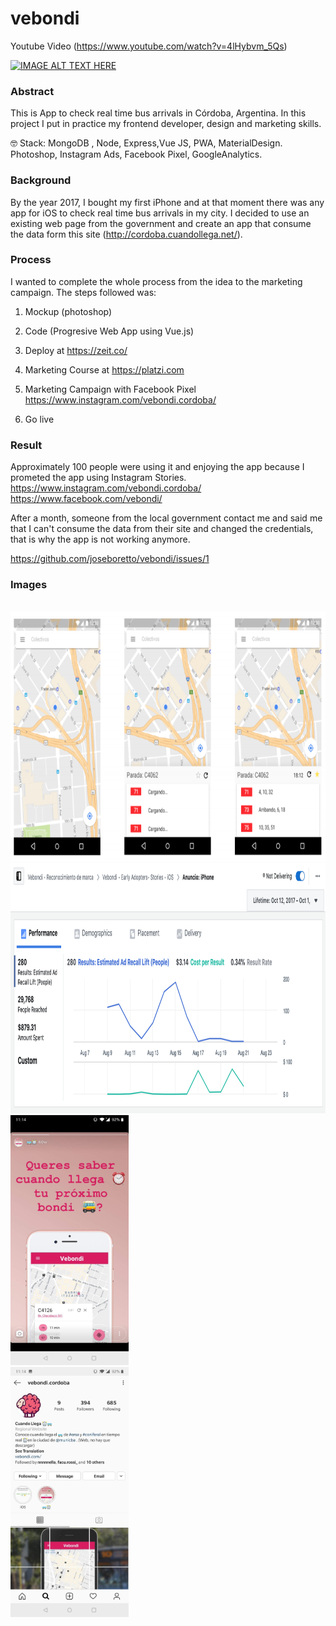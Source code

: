 # vebondi

Youtube Video (https://www.youtube.com/watch?v=4lHybvm_5Qs)

[![IMAGE ALT TEXT HERE](https://img.youtube.com/vi/4lHybvm_5Qs/0.jpg)](https://www.youtube.com/watch?v=4lHybvm_5Qs)

### Abstract
This is App to check real time bus arrivals in Córdoba, Argentina. 
In this project I put in practice my frontend developer, design and marketing skills.

🤓 Stack: MongoDB , Node, Express,Vue JS, PWA, MaterialDesign. Photoshop, Instagram Ads, Facebook Pixel, GoogleAnalytics.

### Background

By the year 2017, I bought my first iPhone and at that moment there was any app for iOS to check real time bus arrivals in my city. I decided to use an existing web page from the government and create an app that consume the data form this site (http://cordoba.cuandollega.net/).

### Process

I wanted to complete the whole process from the idea to the marketing campaign. The steps followed was:

1. Mockup (photoshop)

2. Code (Progresive Web App using Vue.js)
3. Deploy at https://zeit.co/
4. Marketing Course at https://platzi.com 
5. Marketing Campaign with Facebook Pixel 
https://www.instagram.com/vebondi.cordoba/
6. Go live

### Result

Approximately 100 people were using it and enjoying the app because I prometed the app using Instagram Stories.
https://www.instagram.com/vebondi.cordoba/
https://www.facebook.com/vebondi/ 

After a month, someone from the local government contact me and said me that I can't consume the data from their site and changed the credentials, that is why the app is not working anymore.

https://github.com/joseboretto/vebondi/issues/1

### Images

<br>
<img src="https://github.com/joseboretto/vebondi/blob/master/images/Mockup.png" height="400">
<br>
<img src="https://github.com/joseboretto/vebondi/blob/master/images/Marketing%20Campaign.png" height="400">
<br>
<img src="https://github.com/joseboretto/vebondi/blob/master/images/Instagram%20Story.jpg" height="400">
<br>
<img src="https://github.com/joseboretto/vebondi/blob/master/images/Instagram%20Profile.jpg" height="400">
<br>


